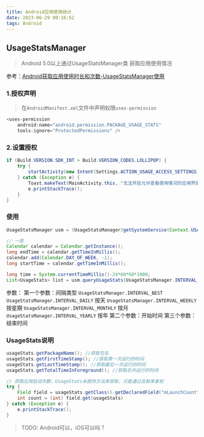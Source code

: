 ```yaml
---
title: Android应用使用统计
date: 2023-06-29 00:16:52
tags: Android
---
```


## UsageStatsManager

> Android 5.0以上通过UsageStatsManager类 获取应用使用情况

参考：[Android获取应用使用时长和次数-UsageStatsManager使用](https://blog.csdn.net/weixin_45951701/article/details/117486242)

<!-- more -->

### 1.授权声明

> 在`AndroidManifest.xml`文件中声明权限`uses-permission`

```java
<uses-permission
    android:name="android.permission.PACKAGE_USAGE_STATS"
    tools:ignore="ProtectedPermissions" />
```

### 2.设置授权

```java
if (Build.VERSION.SDK_INT > Build.VERSION_CODES.LOLLIPOP) {
    try {
        startActivity(new Intent(Settings.ACTION_USAGE_ACCESS_SETTINGS));
    } catch (Exception e) {
        Toast.makeText(MainActivity.this, "无法开启允许查看使用情况的应用界面", Toast.LENGTH_LONG).show();
        e.printStackTrace();
    }
}
```

### 使用

```java
UsageStatsManager usm = (UsageStatsManager)getSystemService(Context.USAGE_STATS_SERVICE);

// 一周
Calendar calendar = Calendar.getInstance();
long endTime = calendar.getTimeInMillis();
calendar.add(Calendar.DAY_OF_WEEK, -1);
long startTime = calendar.getTimeInMillis();

long time = System.currentTimeMillis()-24*60*60*1000;
List<UsageStats> list = usm.queryUsageStats(UsageStatsManager.INTERVAL_BEST, startTime, endTime);

```

参数：
第一个参数：间隔类型
`UsageStatsManager.INTERVAL_BEST`
`UsageStatsManager.INTERVAL_DAILY`  按天
`UsageStatsManager.INTERVAL_WEEKLY`  按星期
`UsageStatsManager.INTERVAL_MONTHLY`  按月
`UsageStatsManager.INTERVAL_YEARLY`  按年
第二个参数：开始时间
第三个参数：结束时间

### UsageStats说明

```java
usageStats.getPackageName(); //获取包名
usageStats.getFirstTimeStamp(); //获取第一次运行的时间
usageStats.getLastTimeStamp(); //获取最后一次运行的时间
usageStats.getTotalTimeInForeground(); //获取总共运行的时间

// 获取应用启动次数，UsageStats未提供方法来获取，只能通过反射来拿到
try {
    Field field = usageStats.getClass().getDeclaredField("mLaunchCount");
    int count = (int) field.get(usageStats)
} catch (Exception e) {
    e.printStackTrace();
}
```

> TODO: Android可以，iOS可以吗？
